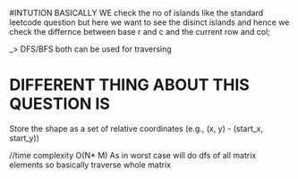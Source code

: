 #INTUTION
 BASICALLY WE check the no of islands like the standard leetcode question but here we want to see the disinct islands and hence we check the differnce between base r and c and the current row and col;

_> DFS/BFS both can be used for traversing
# DIFFERENT THING ABOUT THIS QUESTION IS 
Store the shape as a set of relative coordinates (e.g., (x, y) - (start_x, start_y)) 

//time complexity 
O(N* M) As in worst case will do dfs of all matrix elements so basically traverse whole matrix 
